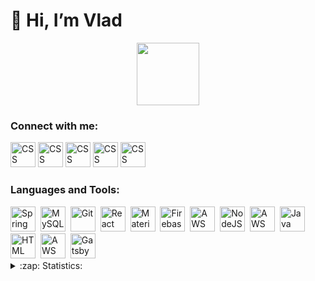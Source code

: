 # 👋 Hi, I’m Vlad

<div id="header" align="center">
  <img src="https://media.giphy.com/media/M9gbBd9nbDrOTu1Mqx/giphy.gif" width="100"/>
</div>

### Connect with me:

[<img src="https://cdn.jsdelivr.net/npm/simple-icons@3.13.0/icons/telegram.svg"  title="CSS3" alt="CSS" width="40" height="40"/>](https://t.me/vsv070)
[<img src="https://cdn.jsdelivr.net/npm/simple-icons@3.13.0/icons/vk.svg"  title="CSS3" alt="CSS" width="40" height="40"/>](https://vk.com/gw_vlad00)
[<img src="https://cdn.jsdelivr.net/npm/simple-icons@v3/icons/instagram.svg"  title="CSS3" alt="CSS" width="40" height="40"/>](https://www.instagram.com/vl_vsv/)
[<img src="https://cdn.jsdelivr.net/npm/simple-icons@3.13.0/icons/artstation.svg"  title="CSS3" alt="CSS" width="40" height="40"/>](https://vladislav3115.artstation.com/)
[<img src="https://cdn.jsdelivr.net/npm/simple-icons@3.13.0/icons/behance.svg"  title="CSS3" alt="CSS" width="40" height="40"/>](https://www.behance.net/vladvoronin?tracking_source=search_users%7Cvlad%20voronin)

### Languages and Tools:
<div>
  <img src="https://cdn.jsdelivr.net/npm/simple-icons@3.13.0/icons/apple.svg" title="Spring" alt="Spring" width="40" height="40"/>&nbsp;
  <img src="https://cdn.jsdelivr.net/npm/simple-icons@3.13.0/icons/swift.svg" title="MySQL"  alt="MySQL" width="40" height="40"/>&nbsp;
  <img src="https://cdn.jsdelivr.net/npm/simple-icons@3.13.0/icons/xcode.svg" title="Git" **alt="Git" width="40" height="40"/>&nbsp;
  <img src="https://cdn.jsdelivr.net/npm/simple-icons@3.13.0/icons/androidstudio.svg" title="React" alt="React" width="40" height="40"/>&nbsp;
  <img src="https://cdn.jsdelivr.net/npm/simple-icons@3.13.0/icons/firebase.svg" title="Material UI" alt="Material UI" width="40" height="40"/>&nbsp;
  <img src="https://cdn.jsdelivr.net/npm/simple-icons@3.13.0/icons/python.svg" title="Firebase" alt="Firebase" width="40" height="40"/>&nbsp;
  <img src="https://cdn.jsdelivr.net/npm/simple-icons@3.13.0/icons/unrealengine.svg" title="AWS" alt="AWS" width="40" height="40"/>&nbsp;
  <img src="https://cdn.jsdelivr.net/npm/simple-icons@3.13.0/icons/unity.svg" title="NodeJS" alt="NodeJS" width="40" height="40"/>&nbsp;
  <img src="https://cdn.jsdelivr.net/npm/simple-icons@3.13.0/icons/arduino.svg" title="AWS" alt="AWS" width="40" height="40"/>&nbsp;
  <img src="https://cdn.jsdelivr.net/npm/simple-icons@3.13.0/icons/blender.svg" title="Java" alt="Java" width="40" height="40"/>&nbsp;
  <img src="https://cdn.jsdelivr.net/npm/simple-icons@3.13.0/icons/adobeillustrator.svg" title="HTML5" alt="HTML" width="40" height="40"/>&nbsp;
  <img src="https://cdn.jsdelivr.net/npm/simple-icons@3.13.0/icons/adobephotoshop.svg" title="AWS" alt="AWS" width="40" height="40"/>&nbsp;
  <img src="https://cdn.jsdelivr.net/npm/simple-icons@3.13.0/icons/sketch.svg" title="Gatsby"  alt="Gatsby" width="40" height="40"/>
  
</div>

<details>
  <summary>:zap: Statistics:</summary>
  <img align="left" alt="codeSTACKr's GitHub Stats" src="https://github-readme-stats.vercel.app/api/top-langs/?username=Vl-VSV&langs_count=8&layout=compact" />
</details>
